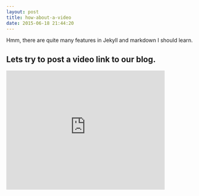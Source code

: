 ```yaml
---
layout: post
title: how-about-a-video
date: 2015-06-18 21:44:20
---
```


Hmm, there are quite many features in Jekyll and markdown I should
learn.

Lets try to post a video link to our blog.
---

<iframe width="420" height="315" src="https://www.youtube.com/embed/9khZkkHxPss
" frameborder="0" allowfullscreen></iframe>



